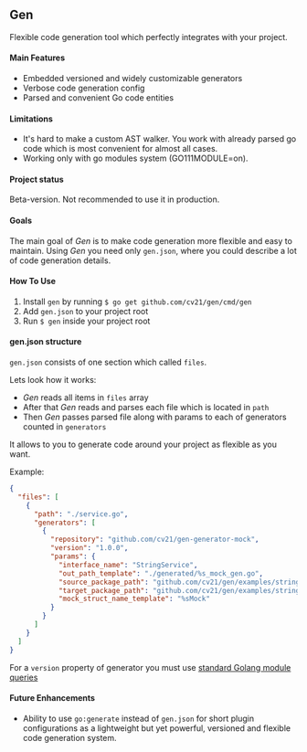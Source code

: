 Gen
--
Flexible code generation tool which perfectly integrates with your project.

#### Main Features
- Embedded versioned and widely customizable generators
- Verbose code generation config
- Parsed and convenient Go code entities

#### Limitations
- It's hard to make a custom AST walker. You work with already parsed go code which is most convenient for almost all cases.
- Working only with go modules system (GO111MODULE=on).

#### Project status
Beta-version. Not recommended to use it in production.

#### Goals
The main goal of *Gen* is to make code generation more flexible and easy to maintain. 
Using *Gen* you need only `gen.json`, where you could describe a lot of code generation details.

#### How To Use

1. Install `gen` by running `$ go get github.com/cv21/gen/cmd/gen`
2. Add `gen.json` to your project root
3. Run `$ gen` inside your project root

#### gen.json structure

`gen.json` consists of one section which called `files`.

Lets look how it works: 
- *Gen* reads all items in `files` array
- After that *Gen* reads and parses each file which is located in `path`
- Then *Gen* passes parsed file along with params to each of generators counted in `generators`

It allows to you to generate code around your project as flexible as you want. 

Example:

```json
{
  "files": [
    {
      "path": "./service.go",
      "generators": [
        {
          "repository": "github.com/cv21/gen-generator-mock",
          "version": "1.0.0",
          "params": {
            "interface_name": "StringService",
            "out_path_template": "./generated/%s_mock_gen.go",
            "source_package_path": "github.com/cv21/gen/examples/stringsvc",
            "target_package_path": "github.com/cv21/gen/examples/stringsvc/generated",
            "mock_struct_name_template": "%sMock"
          }
        }
      ]
    }
  ]
}

```

For a `version` property of generator you must use [standard Golang module queries](https://tip.golang.org/cmd/go/#hdr-Module_queries)

#### Future Enhancements

- Ability to use `go:generate` instead of `gen.json` for short plugin configurations as a lightweight but yet powerful, versioned and flexible code generation system.